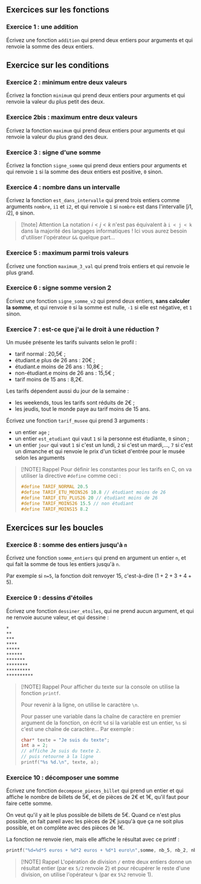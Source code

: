 
## Exercices sur les fonctions
### Exercice 1 :  une addition
Écrivez une fonction `addition` qui prend deux entiers pour arguments et qui renvoie la somme des deux entiers.
## Exercice sur les conditions
### Exercice 2 : minimum entre deux valeurs
Écrivez la fonction `minimum` qui prend deux entiers pour arguments et qui renvoie la valeur du plus petit des deux.

### Exercice 2bis : maximum entre deux valeurs
Écrivez la fonction `maximum` qui prend deux entiers pour arguments et qui renvoie la valeur du plus grand des deux.

### Exercice 3 : signe d'une somme
Écrivez la fonction `signe_somme` qui prend deux entiers pour arguments et qui renvoie `1` si la somme des deux entiers est positive, `0` sinon.

### Exercice 4 : nombre dans un intervalle
Écrivez la fonction `est_dans_intervalle` qui prend trois entiers comme arguments `nombre`, `i1` et `i2`, et qui renvoie `1` si `nombre` est dans l'intervalle $[i1, i2]$, `0` sinon.

> [!note] Attention
> La notation $i < j < k$ n'est pas équivalent à `i < j < k` dans la majorité des langages informatiques ! Ici vous aurez besoin d'utiliser l'opérateur `&&` quelque part...

### Exercice 5 : maximum parmi trois valeurs
Écrivez une fonction `maximum_3_val` qui prend trois entiers et qui renvoie le plus grand.

### Exercice 6 : signe somme version 2
Écrivez une fonction `signe_somme_v2` qui prend deux entiers, **sans calculer la somme**, et qui renvoie `0` si la somme est nulle, `-1` si elle est négative, et `1` sinon.

### Exercice 7 : est-ce que j'ai le droit à une réduction ?
Un musée présente les tarifs suivants selon le profil :
- tarif normal : 20,5€ ;
- étudiant.e plus de 26 ans : 20€ ;
- étudiant.e moins de 26 ans : 10,8€ ;
- non-étudiant.e moins de 26 ans : 15,5€ ;
- tarif moins de 15 ans : 8,2€.

Les tarifs dépendent aussi du jour de la semaine :
- les weekends, tous les tarifs sont réduits de 2€ ;
- les jeudis, tout le monde paye au tarif moins de 15 ans.

Écrivez une fonction `tarif_musee` qui prend 3 arguments :
- un entier `age` ;
- un entier `est_etudiant` qui vaut `1` si la personne est étudiante, `0` sinon ;
- un entier `jour` qui vaut `1` si c'est un lundi, `2` si c'est un mardi,..., `7` si c'est un dimanche
et qui renvoie le prix d'un ticket d'entrée pour le musée selon les arguments

> [!NOTE] Rappel
> Pour définir les constantes pour les tarifs en C, on va utiliser la directive `#define` comme ceci :
> ```c
> #define TARIF_NORMAL 20.5
> #define TARIF_ETU_MOINS26 10.8 // étudiant moins de 26
> #define TARIF_ETU_PLUS26 20 // étudiant moins de 26
> #define TARIF_MOINS26 15.5 // non étudiant
> #define TARIF_MOINS15 8.2
> ```


## Exercices sur les boucles
### Exercice 8 : somme des entiers jusqu'à `n`
Écrivez une fonction `somme_entiers` qui prend en argument un entier `n`, et qui fait la somme de tous les entiers jusqu'à `n`.

Par exemple si `n=5`, la fonction doit renvoyer $15$, c'est-à-dire ($1+2+3+4+5$).

### Exercice 9 : dessins d'étoiles
Écrivez une fonction `dessiner_etoiles`, qui ne prend aucun argument, et qui ne renvoie aucune valeur, et qui dessine :
```
*
**
***
****
*****
******
*******
********
*********
**********
```

> [!NOTE] Rappel
> Pour afficher du texte sur la console on utilise la fonction `printf`.
> 
> Pour revenir à la ligne, on utilise le caractère `\n`.
> 
> Pour passer une variable dans la chaîne de caractère en premier argument de la fonction, on écrit `%d` si la variable est un entier, `%s` si c'est une chaîne de caractère... Par exemple :
> ```c
> char* texte = "Je suis du texte";
> int a = 2;
> // affiche Je suis du texte 2.
> // puis retourne à la ligne
> printf("%s %d.\n", texte, a); 
> ```
> 

### Exercice 10 : décomposer une somme 
Écrivez une fonction `decompose_pieces_billet` qui prend un entier et qui affiche le nombre de billets de 5€, et de pièces de 2€ et 1€, qu'il faut pour faire cette somme.

On veut qu'il y ait le plus possible de billets de 5€. Quand ce n'est plus possible, on fait pareil avec les pièces de 2€ jusqu'à que ça ne soit plus possible, et on complète avec des pièces de 1€.

La fonction ne renvoie rien, mais elle affiche le résultat avec ce printf :
```c
printf("%d=%d*5 euros + %d*2 euros + %d*1 euro\n",somme, nb_5, nb_2, nb_1);
```


> [!NOTE] Rappel
> L'opération de division `/` entre deux entiers donne un résultat entier (par ex `5/2`  renvoie 2) et pour récupérer le reste d'une division, on utilise l'opérateur `%` (par ex `5%2` renvoie 1).

